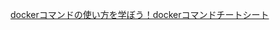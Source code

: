 [dockerコマンドの使い方を学ぼう！dockerコマンドチートシート](http://exrecord.net/how-to-use-docker-command "dockerコマンドの使い方を学ぼう！dockerコマンドチートシート")
